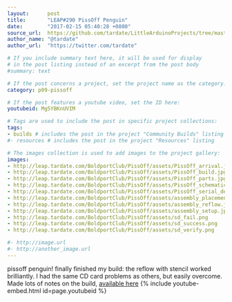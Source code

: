 ```yaml
---
layout:      post
title:       "LEAP#290 PissOff Penguin"
date:        "2017-02-15 05:40:28 +0800"
source_url:  https://github.com/tardate/LittleArduinoProjects/tree/master/BoldportClub/PissOff
author_name: "@tardate"
author_url:  "https://twitter.com/tardate"

# If you include summary text here, it will be used for display
# in the post listing instead of an excerpt from the post body
#summary: text

# If the post concerns a project, set the project name as the category:
category: p09-pissoff

# If the post features a youtube video, set the ID here:
youtubeid: Mg5YBKnUVIM

# Tags are used to include the post in specific project collections:
tags:
- builds # includes the post in the project "Community Builds" listing
#- resources # includes the post in the project "Resources" listing

# The images collection is used to add images to the project gallery:
images:
- http://leap.tardate.com/BoldportClub/PissOff/assets/PissOff_arrival.jpg
- http://leap.tardate.com/BoldportClub/PissOff/assets/PissOff_build.jpg
- http://leap.tardate.com/BoldportClub/PissOff/assets/PissOff_parts.jpg
- http://leap.tardate.com/BoldportClub/PissOff/assets/PissOff_schematic.jpg
- http://leap.tardate.com/BoldportClub/PissOff/assets/PissOff_serial_debug.jpg
- http://leap.tardate.com/BoldportClub/PissOff/assets/assembly_placement.jpg
- http://leap.tardate.com/BoldportClub/PissOff/assets/assembly_reflow.jpg
- http://leap.tardate.com/BoldportClub/PissOff/assets/assembly_setup.jpg
- http://leap.tardate.com/BoldportClub/PissOff/assets/sd_fail.png
- http://leap.tardate.com/BoldportClub/PissOff/assets/sd_success.png
- http://leap.tardate.com/BoldportClub/PissOff/assets/sd_verify.png

#- http://image.url
#- http://another_image.url
---
```


pissoff penguin! finally finished my build: the reflow with stencil worked brilliantly.
I had the same CD card problems as others, but easily overcome.
Made lots of notes on the build, [available here](https://github.com/tardate/LittleArduinoProjects/tree/master/BoldportClub/PissOff)
{% include youtube-embed.html id=page.youtubeid %}
